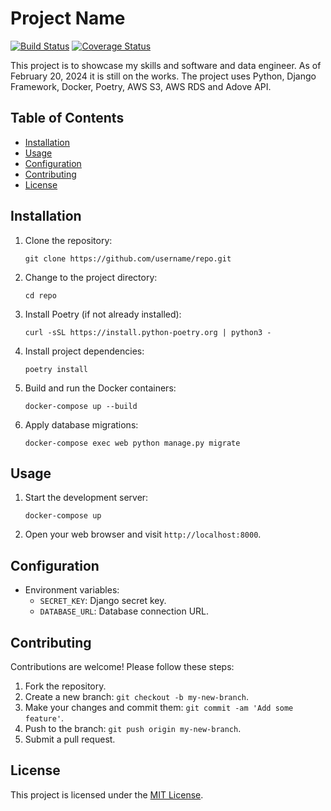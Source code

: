 # Project Name

[![Build Status](https://travis-ci.org/username/repo.svg?branch=master)](https://travis-ci.org/username/repo)
[![Coverage Status](https://coveralls.io/repos/github/username/repo/badge.svg?branch=master)](https://coveralls.io/github/username/repo?branch=master)

This project is to showcase my skills and software and data engineer. As of February 20, 2024 it is still on the works. The project uses Python, Django Framework, Docker, Poetry, AWS S3, AWS RDS and Adove API. 

## Table of Contents

- [Installation](#installation)
- [Usage](#usage)
- [Configuration](#configuration)
- [Contributing](#contributing)
- [License](#license)

## Installation

1. Clone the repository:

    ```shell
    git clone https://github.com/username/repo.git
    ```

2. Change to the project directory:

    ```shell
    cd repo
    ```

3. Install Poetry (if not already installed):

    ```shell
    curl -sSL https://install.python-poetry.org | python3 -
    ```

4. Install project dependencies:

    ```shell
    poetry install
    ```

5. Build and run the Docker containers:

    ```shell
    docker-compose up --build
    ```

6. Apply database migrations:

    ```shell
    docker-compose exec web python manage.py migrate
    ```

## Usage

1. Start the development server:

    ```shell
    docker-compose up
    ```

2. Open your web browser and visit `http://localhost:8000`.

## Configuration

- Environment variables:
  - `SECRET_KEY`: Django secret key.
  - `DATABASE_URL`: Database connection URL.

## Contributing

Contributions are welcome! Please follow these steps:

1. Fork the repository.
2. Create a new branch: `git checkout -b my-new-branch`.
3. Make your changes and commit them: `git commit -am 'Add some feature'`.
4. Push to the branch: `git push origin my-new-branch`.
5. Submit a pull request.

## License

This project is licensed under the [MIT License](LICENSE).
